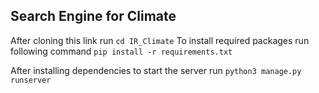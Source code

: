 ## Search Engine for Climate

After cloning this link run ```cd IR_Climate```
To install required packages run following command
```pip install -r requirements.txt```

After installing dependencies to start the server run
```python3 manage.py runserver```